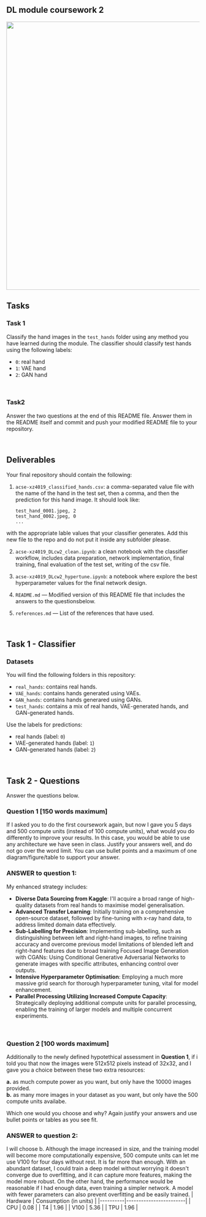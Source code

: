 ## DL module coursework 2

<img src="https://drive.google.com/uc?id=1DG7dis2Daa9MObZP7pK5HBMBQiHMED-D" width="700"/>


<br>

## **Tasks**

### Task 1
Classify the hand images in the `test_hands` folder using any method you have learned during the module. The classifier should classify test hands using the following labels:

- `0`: real hand
- `1`: VAE hand
- `2`: GAN hand

<br>

### Task2
Answer the two questions at the end of this README file. Answer them in the README itself and commit and push your modified README file to your repository.

<br>



## Deliverables

Your final repository should contain the following:

1. `acse-xz4019_classified_hands.csv`: a comma-separated value file with the name of the hand in the test set, then a comma, and then the prediction for this hand image. It should look like:

	```
	test_hand_0001.jpeg, 2
	test_hand_0002.jpeg, 0
	...
	```
with the appropriate lable values that your classifier generates. Add this new file to the repo and do not put it inside any subfolder please.

2. `acse-xz4019_DLcw2_clean.ipynb`: a clean notebook with the classifier workflow, includes data preparation, network implementation, final training, final evaluation of the test set, writing of the csv file. 

3. `acse-xz4019_DLcw2_hypertune.ipynb`: a notebook where explore the best hyperparameter values for the final network design.


4. `README.md` — Modified version of this README file that includes the answers to the questionsbelow.

5. `references.md` — List of the references that have used.

<br>

## **Task 1 - Classifier**

### Datasets
You will find the following folders in this repository:
- `real_hands`: contains real hands.
- `VAE_hands`: contains hands generated using VAEs.
- `GAN_hands`: contains hands generared using GANs.
- `test_hands`: contains a mix of real hands, VAE-generated hands, and GAN-generated hands.

Use the labels for predictions:

- real hands (label: `0`)
- VAE-generated hands (label: `1`)
- GAN-generated hands (label: `2`)

<br>

## **Task 2 - Questions**
Answer the questions below.

### Question 1 [150 words maximum]
If I asked you to do the first coursework again, but now I gave you 5 days and 500 compute units (instead of 100 compute units), what would you do differently to improve your results. In this case, you would be able to use any architecture we have seen in class. Justify your answers well, and do not go over the word limit. You can use bullet points and a maximum of one diagram/figure/table to support your answer.

### ANSWER to question 1:

My enhanced strategy includes:
- **Diverse Data Sourcing from Kaggle**: I'll acquire a broad range of high-quality datasets from real hands to maximise model generalisation.
- **Advanced Transfer Learning**: Initially training on a comprehensive open-source dataset, followed by fine-tuning with x-ray hand data, to address limited domain data effectively.
- **Sub-Labelling for Precision**: Implementing sub-labelling, such as distinguishing between left and right-hand images, to refine training accuracy and overcome previous model limitations of blended left and right-hand features due to broad training
Focused Image Generation with CGANs: Using Conditional Generative Adversarial Networks to generate images with specific attributes, enhancing control over outputs.
- **Intensive Hyperparameter Optimisation**: Employing a much more massive grid search for thorough hyperparameter tuning, vital for model enhancement.
- **Parallel Processing Utilizing Increased Compute Capacity**: Strategically deploying additional compute units for parallel processing, enabling the training of larger models and multiple concurrent experiments.

<br>

### Question 2 [100 words maximum]
Additionally to the newly defined hypotethical assessment in **Question 1**, if i told you that now the images were 512x512 pixels instead of 32x32, and I gave you a choice between these two extra resources:

**a.** as much compute power as you want, but only have the 10000 images provided. <br>
**b.** as many more images in your dataset as you want, but only have the 500 compute units availabe.

Which one would you choose and why? Again justify your answers and use bullet points or tables as you see fit.

### ANSWER to question 2:

I will choose b. Although the image increased in size, and the training model will become more computationally expensive, 500 compute units can let me use V100 for four days without rest. It is far more than enough. With an abundant dataset, I could train a deep model without worrying it doesn't converge due to overfitting, and it can capture more features, making the model more robust.
On the other hand, the performance would be reasonable if I had enough data, even training a simpler network. A model with fewer parameters can also prevent overfitting and be easily trained.
| Hardware | Consumption (in units) |
|----------|------------------------|
| CPU      | 0.08                   |
| T4       | 1.96                   |
| V100     | 5.36                   |
| TPU      | 1.96                   |






